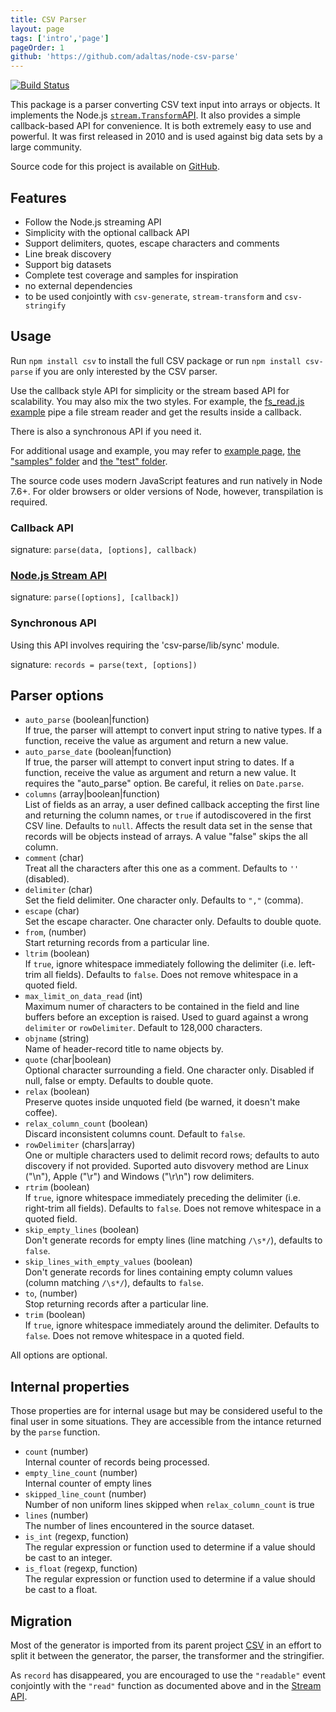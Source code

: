 ```yaml
---
title: CSV Parser
layout: page
tags: ['intro','page']
pageOrder: 1
github: 'https://github.com/adaltas/node-csv-parse'
---
```


[![Build Status](https://secure.travis-ci.org/adaltas/node-csv-parse.png)][travis-csv-parse]

This package is a parser converting CSV text input into arrays or objects. It
implements the Node.js [`stream.Transform`API][stream]. It also
provides a simple callback-based API for convenience. It is both extremely easy
to use and powerful. It was first released in 2010 and is used against big data
sets by a large community.

Source code for this project is available on [GitHub][parse].

## Features

*   Follow the Node.js streaming API
*   Simplicity with the optional callback API
*   Support delimiters, quotes, escape characters and comments
*   Line break discovery
*   Support big datasets
*   Complete test coverage and samples for inspiration
*   no external dependencies
*   to be used conjointly with `csv-generate`, `stream-transform` and `csv-stringify`

## Usage

Run `npm install csv` to install the full CSV package or run
`npm install csv-parse` if you are only interested by the CSV parser.

Use the callback style API for simplicity or the stream based API for
scalability. You may also mix the two styles. For example, the
[fs_read.js example][fs_read] pipe a file stream reader and get the results
inside a callback.

There is also a synchronous API if you need it.   

For additional usage and example, you may refer to
[example page](/parse/examples/),
[the "samples" folder][parse-samples] and [the "test" folder][parse-test].

The source code uses modern JavaScript features and run natively in Node 7.6+.
For older browsers or older versions of Node, however, transpilation is required.

### Callback API   

signature: `parse(data, [options], callback)`     

### [Node.js Stream API][stream]   

signature: `parse([options], [callback])`   

### Synchronous API

Using this API involves requiring the 'csv-parse/lib/sync' module.

signature: `records = parse(text, [options])`

## Parser options

*   `auto_parse` (boolean|function)   
    If true, the parser will attempt to convert input string to native types. If a 
    function, receive the value as argument and return a new value.   
*   `auto_parse_date` (boolean|function)   
    If true, the parser will attempt to convert input string to dates. If a 
    function, receive the value as argument and return a new value. It
    requires the "auto_parse" option. Be careful, it relies on `Date.parse`.   
*   `columns` (array|boolean|function)   
    List of fields as an array, a user defined callback accepting the first line
    and returning the column names, or `true` if autodiscovered in the first CSV
    line. Defaults to `null`. Affects the result data set in the sense that 
    records will be objects instead of arrays. A value "false" skips the all column.   
*   `comment` (char)   
    Treat all the characters after this one as a comment. Defaults to `''`
    (disabled).   
*   `delimiter` (char)   
    Set the field delimiter. One character only. Defaults to `","` (comma).   
*   `escape` (char)   
    Set the escape character. One character only. Defaults to double quote.   
*   `from`, (number)   
    Start returning records from a particular line.   
*   `ltrim` (boolean)   
    If `true`, ignore whitespace immediately following the delimiter (i.e.
    left-trim all fields). Defaults to `false`. Does not remove whitespace in a
    quoted field.   
*   `max_limit_on_data_read` (int)   
    Maximum numer of characters to be contained in the field and line buffers
    before an exception is raised. Used to guard against a wrong `delimiter` or
    `rowDelimiter`. Default to 128,000 characters.   
*   `objname` (string)   
    Name of header-record title to name objects by.   
*   `quote` (char|boolean)   
    Optional character surrounding a field. One character only. Disabled if 
    null, false or empty. Defaults to double quote.   
*   `relax` (boolean)   
    Preserve quotes inside unquoted field (be warned, it doesn't make coffee).   
*   `relax_column_count` (boolean)   
    Discard inconsistent columns count. Default to `false`.   
*   `rowDelimiter` (chars|array)   
    One or multiple characters used to delimit record rows; defaults to 
    auto discovery if not provided. Suported auto disvovery method are Linux ("\n"),
    Apple ("\r") and Windows ("\r\n") row delimiters.   
*   `rtrim` (boolean)   
    If `true`, ignore whitespace immediately preceding the delimiter (i.e.
    right-trim all fields). Defaults to `false`.  Does not remove whitespace in
    a quoted field.   
*   `skip_empty_lines` (boolean)   
    Don't generate records for empty lines (line matching `/\s*/`), defaults to `false`.   
*   `skip_lines_with_empty_values` (boolean)   
    Don't generate records for lines containing empty column values (column 
    matching `/\s*/`), defaults to `false`.   
*   `to`, (number)   
    Stop returning records after a particular line.   
*   `trim` (boolean)   
    If `true`, ignore whitespace immediately around the delimiter. Defaults to
    `false`. Does not remove whitespace in a quoted field.   

All options are optional.

## Internal properties

Those properties are for internal usage but may be considered useful to the
final user in some situations. They are accessible from the intance returned by
the `parse` function.

*   `count` (number)   
    Internal counter of records being processed.   
*   `empty_line_count` (number)   
    Internal counter of empty lines
*   `skipped_line_count` (number)   
    Number of non uniform lines skipped when `relax_column_count` is true
*   `lines` (number)   
    The number of lines encountered in the source dataset.   
*   `is_int` (regexp, function)   
    The regular expression or function used to determine if a value should be
    cast to an integer.   
*   `is_float` (regexp, function)   
    The regular expression or function used to determine if a value should be
    cast to a float.   

## Migration

Most of the generator is imported from its parent project [CSV][csv] in an
effort to split it between the generator, the parser, the transformer and the
stringifier.

As `record` has disappeared, you are encouraged to use the `"readable"` event
conjointly with the `"read"` function as documented above and in the
[Stream API][stream].

[csv]: https://github.com/adaltas/node-csv
[travis-csv-parse]: http://travis-ci.org/adaltas/node-csv-parse
[stream]: http://nodejs.org/api/stream.html#stream_class_stream_transform
[fs_read]: https://github.com/adaltas/node-csv-parse/tree/master/samples/fs_read.js
[parse]: https://github.com/adaltas/node-csv-parse
[parse-samples]: https://github.com/adaltas/node-csv-parse/tree/master/samples
[parse-test]: https://github.com/adaltas/node-csv-parse/tree/master/test
